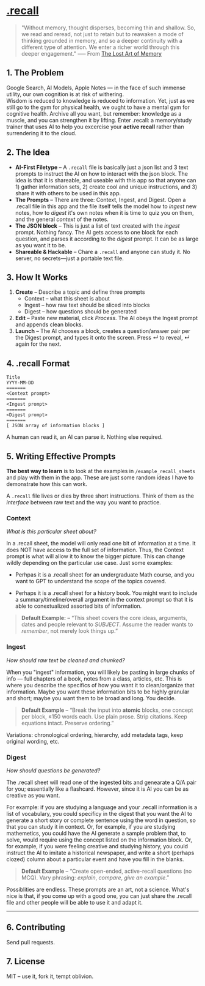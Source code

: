 # [.recall](https://willyd332.github.io/.recall-sheets/)

> "Without memory, thought disperses, becoming thin and shallow. So, we read and reread, not just to retain but to reawaken a mode of thinking grounded in memory, and so a deeper continuity with a different type of attention. We enter a richer world through this deeper engagement."
> –— From [The Lost Art of Memory](https://open.substack.com/pub/secondvoice/p/the-lost-art-of-memory)

## 1. The Problem

Google Search, AI Models, Apple Notes — in the face of such immense utility, our own cognition is at risk of withering.  
Wisdom is reduced to knowledge is reduced to information.
Yet, just as we still go to the gym for physical health, we ought to have a mental gym for cognitive health.
Archive all you want, but remember: knowledge as a muscle, and you can strengthen it by lifting.
Enter .recall: a memory/study trainer that uses AI to help you excercise your **active recall** rather than surrendering it to the cloud.

## 2. The Idea

* **AI-First Filetype** – A `.recall` file is basically just a json list and 3 text prompts to instruct the AI on how to interact with the json block. The idea is that it is shareable, and useable with this app so that anyone can 1) gather information sets, 2) create cool and unique instructions, and 3) share it with others to be used in this app.
* **The Prompts** – There are three: Context, Ingest, and Digest. Open a .recall file in this app and the file itself tells the model how to *ingest* new notes, how to *digest* it's own notes when it is time to quiz you on them, and the general *context* of the notes.
* **The JSON block** – This is just a list of text created with the *ingest* prompt. Nothing fancy. The AI gets access to one block for each question, and parses it according to the *digest* prompt. It can be as large as you want it to be.
* **Shareable & Hackable** – Chare a `.recall` and anyone can study it. No server, no secrets—just a portable text file.

## 3. How It Works

1. **Create** – Describe a topic and define three prompts
   * Context – what this sheet is about
   * Ingest – how raw text should be sliced into blocks
   * Digest – how questions should be generated
2. **Edit** – Paste new material, click *Process*. The AI obeys the Ingest prompt and appends clean blocks.
3. **Launch** – The AI chooses a block, creates a question/answer pair per the Digest prompt, and types it onto the screen. Press ↵ to reveal, ↵ again for the next.

## 4. .recall Format

```
Title
YYYY-MM-DD
=======
<Context prompt>
=======
<Ingest prompt>
=======
<Digest prompt>
=======
[ JSON array of information blocks ]
```

A human can read it, an AI can parse it. Nothing else required.

## 5. Writing Effective Prompts

**The best way to learn** is to look at the examples in `/example_recall_sheets` and play with them in the app. These are just some random ideas I have to demonstrate how this can work.

A `.recall` file lives or dies by three short instructions.  Think of them as the *interface* between raw text and the way you want to practice.

### Context  

*What is this particular sheet about?*  

In a .recall sheet, the model will only read one bit of information at a time. It does NOT have access to the full set of information. Thus, the Context prompt is what will allow it to know the bigger picture. This can change wildly depending on the particular use case. Just some examples:

* Perhpas it is a .recall sheet for an undergraduate Math course, and you want to GPT to understand the scope of the topics covered.

* Perhaps it is a .recall sheet for a history book. You might want to include a summary/timeline/overall argument in the context prompt so that it is able to conextualized assorted bits of information.

> **Default Example:** – “This sheet covers the core ideas, arguments, dates and people relevant to *SUBJECT*. Assume the reader wants to *remember*, not merely look things up.”

### Ingest  

*How should raw text be cleaned and chunked?* 

When you "ingest" information, you will likely be pasting in large chunks of info — full chapters of a book, notes from a class, articles, etc. This is where you describe the specifics of how you want it to clean/organize that information. Maybe you want these information bits to be highly granular and short; maybe you want them to be broad and long. You decide.

> **Default Example** – “Break the input into **atomic** blocks, one concept per block, ≤150 words each. Use plain prose. Strip citations. Keep equations intact. Preserve ordering.”

Variations: chronological ordering, hierarchy, add metadata tags, keep original wording, etc.

### Digest  

*How should questions be generated?*  

The .recall sheet will read one of the ingested bits and genearate a Q/A pair for you; essentially like a flashcard. However, since it is AI you can be as creative as you want. 

For example: if you are studying a language and your .recall information is a list of vocabulary, you could specificy in the digest that you want the AI to generate a short story or complete sentence using the word in question, so that you can study it in context. Or, for example, if you are studying mathemetics, you could have the AI generate a sample problem that, to solve, would require using the concept listed on the information block. Or, for example, if you were feeling creative and studying history, you could instruct the AI to imitate a historical newspaper, and write a short (perhaps clozed) column about a particular event and have you fill in the blanks.

> **Default Example** – “Create open-ended, active-recall questions (no MCQ). Vary phrasing: _explain_, _compare_, _give an example_.”

Possiblities are endless. These prompts are an art, not a science. What's nice is that, if you come up with a good one, you can just share the .recall file and other people will be able to use it and adapt it.

---

## 6. Contributing

Send pull requests.

## 7. License

MIT – use it, fork it, tempt oblivion.
